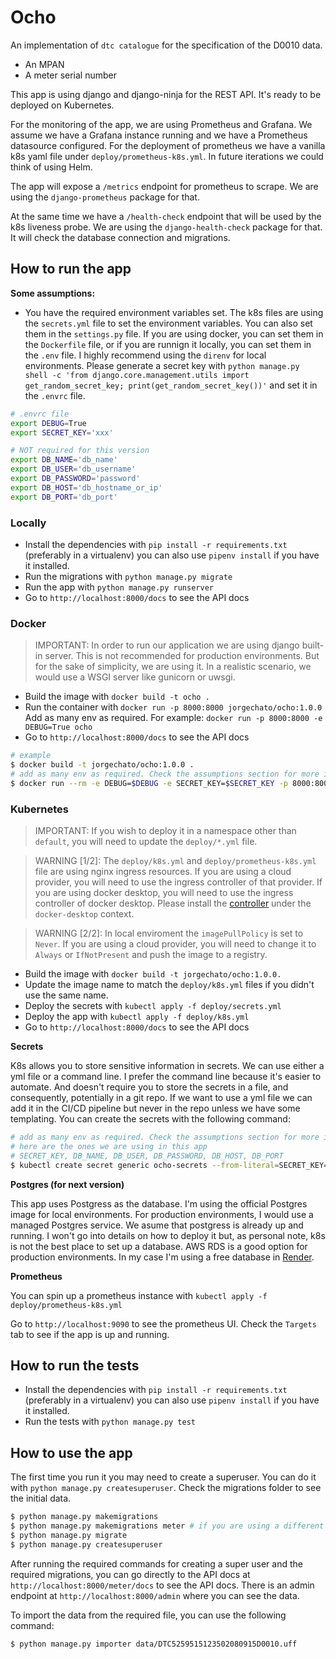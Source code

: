 # Ocho

An implementation of `dtc catalogue` for the specification of the D0010 data.

- An MPAN
- A meter serial number
    
This app is using django and django-ninja for the REST API.
It's ready to be deployed on Kubernetes.

For the monitoring of the app, we are using Prometheus and Grafana.
We assume we have a Grafana instance running and we have a Prometheus datasource configured.
For the deployment of prometheus we have a vanilla k8s yaml file under `deploy/prometheus-k8s.yml`. In future iterations we could think of using Helm.

The app will expose a `/metrics` endpoint for prometheus to scrape. We are using the `django-prometheus` package for that.

At the same time we have a `/health-check` endpoint that will be used by the k8s liveness probe.
We are using the `django-health-check` package for that. It will check the database connection and migrations.

## How to run the app

**Some assumptions:**

- You have the required environment variables set. The k8s files are using the `secrets.yml` file to set the environment variables.
    You can also set them in the `settings.py` file. If you are using docker, you can set them in the `Dockerfile` file, or if you are runnign it locally, you can set them in the `.env` file.
    I highly recommend using the `direnv` for local environments. Please generate a secret key with `python manage.py shell -c 'from django.core.management.utils import get_random_secret_key; print(get_random_secret_key())'` and set it in the `.envrc` file.
    
```bash
# .envrc file
export DEBUG=True
export SECRET_KEY='xxx'

# NOT required for this version
export DB_NAME='db_name'
export DB_USER='db_username'
export DB_PASSWORD='password'
export DB_HOST='db_hostname_or_ip'
export DB_PORT='db_port'
```

### Locally

- Install the dependencies with `pip install -r requirements.txt` (preferably in a virtualenv)
    you can also use `pipenv install` if you have it installed.
- Run the migrations with `python manage.py migrate`
- Run the app with `python manage.py runserver`
- Go to `http://localhost:8000/docs` to see the API docs
    
### Docker

> IMPORTANT: In order to run our application we are using django built-in server. This is not recommended for production environments. But for the sake of simplicity, we are using it.
> In a realistic scenario, we would use a WSGI server like gunicorn or uwsgi. 

- Build the image with `docker build -t ocho .`
- Run the container with `docker run -p 8000:8000 jorgechato/ocho:1.0.0`
    Add as many env as required. For example: `docker run -p 8000:8000 -e DEBUG=True ocho`
- Go to `http://localhost:8000/docs` to see the API docs
    
```bash
# example
$ docker build -t jorgechato/ocho:1.0.0 .
# add as many env as required. Check the assumptions section for more info
$ docker run --rm -e DEBUG=$DEBUG -e SECRET_KEY=$SECRET_KEY -p 8000:8000 jorgechato/ocho:1.0.0
```

### Kubernetes

> IMPORTANT: If you wish to deploy it in a namespace other than `default`, you will need to update the `deploy/*.yml` file.

> WARNING [1/2]: The `deploy/k8s.yml` and `deploy/prometheus-k8s.yml` file are using nginx ingress resources. If you are using a cloud provider, you will need to use the ingress controller of that provider. If you are using docker desktop, you will need to use the ingress controller of docker desktop. Please install the [controller](https://raw.githubusercontent.com/kubernetes/ingress-nginx/controller-v1.2.1/deploy/static/provider/cloud/deploy.yaml) under the `docker-desktop` context.

> WARNING [2/2]: In local enviroment the `imagePullPolicy` is set to `Never`. If you are using a cloud provider, you will need to change it to `Always` or `IfNotPresent` and push the image to a registry.

- Build the image with `docker build -t jorgechato/ocho:1.0.0.`
- Update the image name to match the `deploy/k8s.yml` files if you didn't use the same name.
- Deploy the secrets with `kubectl apply -f deploy/secrets.yml`
- Deploy the app with `kubectl apply -f deploy/k8s.yml`
- Go to `http://localhost:8000/docs` to see the API docs

**Secrets**

K8s allows you to store sensitive information in secrets. We can use either a yml file or a command line. I prefer the command line because it's easier to automate.
And doesn't require you to store the secrets in a file, and consequently, potentially in a git repo.
If we want to use a yml file we can add it in the CI/CD pipeline but never in the repo unless we have some templating.
You can create the secrets with the following command:

```bash
# add as many env as required. Check the assumptions section for more info
# here are the ones we are using in this app
# SECRET_KEY, DB_NAME, DB_USER, DB_PASSWORD, DB_HOST, DB_PORT
$ kubectl create secret generic ocho-secrets --from-literal=SECRET_KEY=$SECRET_KEY --from-literal=DB_NAME=$DB_NAME --from-literal=DB_USER=$DB_USER --from-literal=DB_PASSWORD=$DB_PASSWORD --from-literal=DB_HOST=$DB_HOST --from-literal=DB_PORT=$DB_PORT
```

**Postgres (for next version)**

This app uses Postgress as the database. I'm using the official Postgres image for local environments. For production environments, I would use a managed Postgres service.
We asume that postgress is already up and running. I won't go into details on how to deploy it but, as personal note, k8s is not the best place to set up a database.
AWS RDS is a good option for production environments. In my case I'm using a free database in [Render](https://render.com/).

**Prometheus**

You can spin up a prometheus instance with `kubectl apply -f deploy/prometheus-k8s.yml`

Go to `http://localhost:9090` to see the prometheus UI. Check the `Targets` tab to see if the app is up and running.

## How to run the tests

- Install the dependencies with `pip install -r requirements.txt` (preferably in a virtualenv)
    you can also use `pipenv install` if you have it installed.
- Run the tests with `python manage.py test`


## How to use the app

The first time you run it you may need to create a superuser. You can do it with `python manage.py createsuperuser`.
Check the migrations folder to see the initial data.

```bash
$ python manage.py makemigrations
$ python manage.py makemigrations meter # if you are using a different app name
$ python manage.py migrate
$ python manage.py createsuperuser
```

After running the required commands for creating a super user and the required migrations, you can go directly to the API docs at `http://localhost:8000/meter/docs` to see the API docs.
There is an admin endpoint at `http://localhost:8000/admin` where you can see the data.

To import the data from the required file, you can use the following command:

```bash
$ python manage.py importer data/DTC5259515123502080915D0010.uff
```
